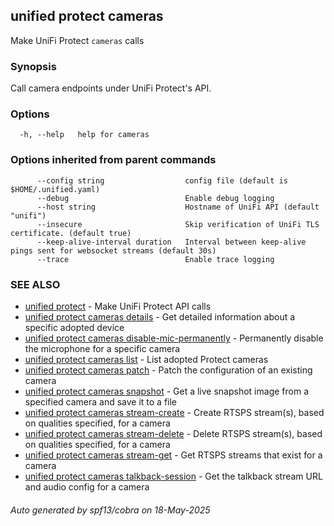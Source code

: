 ## unified protect cameras

Make UniFi Protect `cameras` calls

### Synopsis

Call camera endpoints under UniFi Protect's API.

### Options

```
  -h, --help   help for cameras
```

### Options inherited from parent commands

```
      --config string                  config file (default is $HOME/.unified.yaml)
      --debug                          Enable debug logging
      --host string                    Hostname of UniFi API (default "unifi")
      --insecure                       Skip verification of UniFi TLS certificate. (default true)
      --keep-alive-interval duration   Interval between keep-alive pings sent for websocket streams (default 30s)
      --trace                          Enable trace logging
```

### SEE ALSO

* [unified protect](unified_protect.md)	 - Make UniFi Protect API calls
* [unified protect cameras details](unified_protect_cameras_details.md)	 - Get detailed information about a specific adopted device
* [unified protect cameras disable-mic-permanently](unified_protect_cameras_disable-mic-permanently.md)	 - Permanently disable the microphone for a specific camera
* [unified protect cameras list](unified_protect_cameras_list.md)	 - List adopted Protect cameras
* [unified protect cameras patch](unified_protect_cameras_patch.md)	 - Patch the configuration of an existing camera
* [unified protect cameras snapshot](unified_protect_cameras_snapshot.md)	 - Get a live snapshot image from a specified camera and save it to a file
* [unified protect cameras stream-create](unified_protect_cameras_stream-create.md)	 - Create RTSPS stream(s), based on qualities specified, for a camera
* [unified protect cameras stream-delete](unified_protect_cameras_stream-delete.md)	 - Delete RTSPS stream(s), based on qualities specified, for a camera
* [unified protect cameras stream-get](unified_protect_cameras_stream-get.md)	 - Get RTSPS streams that exist for a camera
* [unified protect cameras talkback-session](unified_protect_cameras_talkback-session.md)	 - Get the talkback stream URL and audio config for a camera

###### Auto generated by spf13/cobra on 18-May-2025
